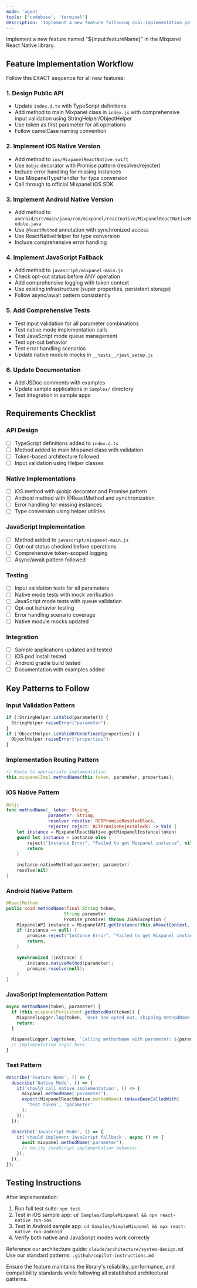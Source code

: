```yaml
---
mode: 'agent'
tools: ['codebase', 'terminal']
description: 'Implement a new feature following dual-implementation patterns'
---
```


Implement a new feature named "${input:featureName}" in the Mixpanel React Native library.

## Feature Implementation Workflow

Follow this EXACT sequence for all new features:

### 1. Design Public API
- Update `index.d.ts` with TypeScript definitions
- Add method to main Mixpanel class in `index.js` with comprehensive input validation using StringHelper/ObjectHelper
- Use token as first parameter for all operations
- Follow camelCase naming convention

### 2. Implement iOS Native Version
- Add method to `ios/MixpanelReactNative.swift`
- Use `@objc` decorator with Promise pattern (resolver/rejecter)
- Include error handling for missing instances
- Use MixpanelTypeHandler for type conversion
- Call through to official Mixpanel iOS SDK

### 3. Implement Android Native Version  
- Add method to `android/src/main/java/com/mixpanel/reactnative/MixpanelReactNativeModule.java`
- Use `@ReactMethod` annotation with synchronized access
- Use ReactNativeHelper for type conversion
- Include comprehensive error handling

### 4. Implement JavaScript Fallback
- Add method to `javascript/mixpanel-main.js`
- Check opt-out status before ANY operation
- Add comprehensive logging with token context
- Use existing infrastructure (super properties, persistent storage)
- Follow async/await pattern consistently

### 5. Add Comprehensive Tests
- Test input validation for all parameter combinations
- Test native mode implementation calls
- Test JavaScript mode queue management
- Test opt-out behavior
- Test error handling scenarios
- Update native module mocks in `__tests__/jest_setup.js`

### 6. Update Documentation
- Add JSDoc comments with examples
- Update sample applications in `Samples/` directory
- Test integration in sample apps

## Requirements Checklist

### API Design
- [ ] TypeScript definitions added to `index.d.ts`
- [ ] Method added to main Mixpanel class with validation
- [ ] Token-based architecture followed
- [ ] Input validation using Helper classes

### Native Implementations
- [ ] iOS method with @objc decorator and Promise pattern
- [ ] Android method with @ReactMethod and synchronization
- [ ] Error handling for missing instances
- [ ] Type conversion using helper utilities

### JavaScript Implementation
- [ ] Method added to `javascript/mixpanel-main.js`
- [ ] Opt-out status checked before operations
- [ ] Comprehensive token-scoped logging
- [ ] Async/await pattern followed

### Testing
- [ ] Input validation tests for all parameters
- [ ] Native mode tests with mock verification
- [ ] JavaScript mode tests with queue validation
- [ ] Opt-out behavior testing
- [ ] Error handling scenario coverage
- [ ] Native module mocks updated

### Integration
- [ ] Sample applications updated and tested
- [ ] iOS pod install tested
- [ ] Android gradle build tested
- [ ] Documentation with examples added

## Key Patterns to Follow

### Input Validation Pattern
```javascript
if (!StringHelper.isValid(parameter)) {
  StringHelper.raiseError("parameter");
}
if (!ObjectHelper.isValidOrUndefined(properties)) {
  ObjectHelper.raiseError("properties");
}
```

### Implementation Routing Pattern
```javascript
// Route to appropriate implementation
this.mixpanelImpl.methodName(this.token, parameter, properties);
```

### iOS Native Pattern
```swift
@objc
func methodName(_ token: String,
                parameter: String,
                resolver resolve: RCTPromiseResolveBlock,
                rejecter reject: RCTPromiseRejectBlock) -> Void {
    let instance = MixpanelReactNative.getMixpanelInstance(token)
    guard let instance = instance else {
        reject("Instance Error", "Failed to get Mixpanel instance", nil)
        return
    }
    
    instance.nativeMethod(parameter: parameter)
    resolve(nil)
}
```

### Android Native Pattern
```java
@ReactMethod
public void methodName(final String token, 
                      String parameter, 
                      Promise promise) throws JSONException {
    MixpanelAPI instance = MixpanelAPI.getInstance(this.mReactContext, token, true);
    if (instance == null) {
        promise.reject("Instance Error", "Failed to get Mixpanel instance");
        return;
    }
    
    synchronized (instance) {
        instance.nativeMethod(parameter);
        promise.resolve(null);
    }
}
```

### JavaScript Implementation Pattern
```javascript
async methodName(token, parameter) {
  if (this.mixpanelPersistent.getOptedOut(token)) {
    MixpanelLogger.log(token, `User has opted out, skipping methodName`);
    return;
  }

  MixpanelLogger.log(token, `Calling methodName with parameter: ${parameter}`);
  // Implementation logic here
}
```

### Test Pattern
```javascript
describe('Feature Name', () => {
  describe('Native Mode', () => {
    it('should call native implementation', () => {
      mixpanel.methodName('parameter');
      expect(MixpanelReactNative.methodName).toHaveBeenCalledWith(
        'test-token', 'parameter'
      );
    });
  });

  describe('JavaScript Mode', () => {
    it('should implement JavaScript fallback', async () => {
      await mixpanel.methodName('parameter');
      // Verify JavaScript implementation behavior
    });
  });
});
```

## Testing Instructions

After implementation:
1. Run full test suite: `npm test`
2. Test in iOS sample app: `cd Samples/SimpleMixpanel && npx react-native run-ios`
3. Test in Android sample app: `cd Samples/SimpleMixpanel && npx react-native run-android`
4. Verify both native and JavaScript modes work correctly

Reference our architecture guide: `claude/architecture/system-design.md`
Use our standard patterns: `.github/copilot-instructions.md`

Ensure the feature maintains the library's reliability, performance, and compatibility standards while following all established architectural patterns.